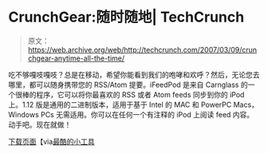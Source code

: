 # CrunchGear:随时随地| TechCrunch

> 原文：<https://web.archive.org/web/http://techcrunch.com/2007/03/09/crunchgear-anytime-all-the-time/>

吃不够嘎吱嘎吱？总是在移动，希望你能看到我们的咆哮和欢呼？然后，无论您去哪里，都可以随身携带您的 RSS/Atom 提要。iFeedPod 是来自 Carnglass 的一个很棒的程序，它可以将你最喜欢的 RSS 或者 Atom feeds 同步到你的 iPod 上。1.12 版是通用的二进制版本，适用于基于 Intel 的 MAC 和 PowerPC Macs，Windows PCs 无需适用。你可以在任何一个有注释的 iPod 上阅读 feed 内容。动手吧。现在就做！

[下载页面](https://web.archive.org/web/20150922194611/http://www.carnglas.com/)【via[最酷的小工具](https://web.archive.org/web/20150922194611/http://www.coolest-gadgets.com/20070309/ifeedpod-read-rss-feeds-on-your-ipod/)